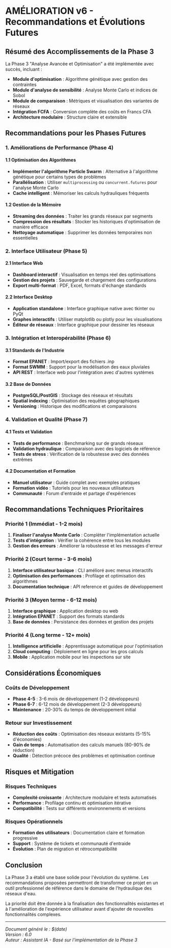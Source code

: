 # AMÉLIORATION v6 - Recommandations et Évolutions Futures

## Résumé des Accomplissements de la Phase 3

La Phase 3 "Analyse Avancée et Optimisation" a été implémentée avec succès, incluant :

- **Module d'optimisation** : Algorithme génétique avec gestion des contraintes
- **Module d'analyse de sensibilité** : Analyse Monte Carlo et indices de Sobol
- **Module de comparaison** : Métriques et visualisation des variantes de réseaux
- **Intégration FCFA** : Conversion complète des coûts en Francs CFA
- **Architecture modulaire** : Structure claire et extensible

## Recommandations pour les Phases Futures

### 1. Améliorations de Performance (Phase 4)

#### 1.1 Optimisation des Algorithmes
- **Implémenter l'algorithme Particle Swarm** : Alternative à l'algorithme génétique pour certains types de problèmes
- **Parallélisation** : Utiliser `multiprocessing` ou `concurrent.futures` pour l'analyse Monte Carlo
- **Cache intelligent** : Mémoriser les calculs hydrauliques fréquents

#### 1.2 Gestion de la Mémoire
- **Streaming des données** : Traiter les grands réseaux par segments
- **Compression des résultats** : Stocker les historiques d'optimisation de manière efficace
- **Nettoyage automatique** : Supprimer les données temporaires non essentielles

### 2. Interface Utilisateur (Phase 5)

#### 2.1 Interface Web
- **Dashboard interactif** : Visualisation en temps réel des optimisations
- **Gestion des projets** : Sauvegarde et chargement des configurations
- **Export multi-format** : PDF, Excel, formats d'échange standards

#### 2.2 Interface Desktop
- **Application standalone** : Interface graphique native avec tkinter ou PyQt
- **Graphes interactifs** : Utiliser matplotlib ou plotly pour les visualisations
- **Éditeur de réseaux** : Interface graphique pour dessiner les réseaux

### 3. Intégration et Interopérabilité (Phase 6)

#### 3.1 Standards de l'Industrie
- **Format EPANET** : Import/export des fichiers .inp
- **Format SWMM** : Support pour la modélisation des eaux pluviales
- **API REST** : Interface web pour l'intégration avec d'autres systèmes

#### 3.2 Base de Données
- **PostgreSQL/PostGIS** : Stockage des réseaux et résultats
- **Spatial indexing** : Optimisation des requêtes géographiques
- **Versioning** : Historique des modifications et comparaisons

### 4. Validation et Qualité (Phase 7)

#### 4.1 Tests et Validation
- **Tests de performance** : Benchmarking sur de grands réseaux
- **Validation hydraulique** : Comparaison avec des logiciels de référence
- **Tests de stress** : Vérification de la robustesse avec des données extrêmes

#### 4.2 Documentation et Formation
- **Manuel utilisateur** : Guide complet avec exemples pratiques
- **Formation vidéo** : Tutoriels pour les nouveaux utilisateurs
- **Communauté** : Forum d'entraide et partage d'expériences

## Recommandations Techniques Prioritaires

### Priorité 1 (Immédiat - 1-2 mois)
1. **Finaliser l'analyse Monte Carlo** : Compléter l'implémentation actuelle
2. **Tests d'intégration** : Vérifier la cohérence entre tous les modules
3. **Gestion des erreurs** : Améliorer la robustesse et les messages d'erreur

### Priorité 2 (Court terme - 3-6 mois)
1. **Interface utilisateur basique** : CLI amélioré avec menus interactifs
2. **Optimisation des performances** : Profilage et optimisation des algorithmes
3. **Documentation technique** : API reference et guides de développement

### Priorité 3 (Moyen terme - 6-12 mois)
1. **Interface graphique** : Application desktop ou web
2. **Intégration EPANET** : Support des formats standards
3. **Base de données** : Persistance des données et gestion des projets

### Priorité 4 (Long terme - 12+ mois)
1. **Intelligence artificielle** : Apprentissage automatique pour l'optimisation
2. **Cloud computing** : Déploiement en ligne pour les gros calculs
3. **Mobile** : Application mobile pour les inspections sur site

## Considérations Économiques

### Coûts de Développement
- **Phase 4-5** : 3-6 mois de développement (1-2 développeurs)
- **Phase 6-7** : 6-12 mois de développement (2-3 développeurs)
- **Maintenance** : 20-30% du temps de développement initial

### Retour sur Investissement
- **Réduction des coûts** : Optimisation des réseaux existants (5-15% d'économies)
- **Gain de temps** : Automatisation des calculs manuels (80-90% de réduction)
- **Qualité** : Détection précoce des problèmes et optimisation continue

## Risques et Mitigation

### Risques Techniques
- **Complexité croissante** : Architecture modulaire et tests automatisés
- **Performance** : Profilage continu et optimisation itérative
- **Compatibilité** : Tests sur différents environnements et versions

### Risques Opérationnels
- **Formation des utilisateurs** : Documentation claire et formation progressive
- **Support** : Système de tickets et communauté d'entraide
- **Évolution** : Plan de migration et rétrocompatibilité

## Conclusion

La Phase 3 a établi une base solide pour l'évolution du système. Les recommandations proposées permettront de transformer ce projet en un outil professionnel de référence dans le domaine de l'hydraulique des réseaux d'eau.

La priorité doit être donnée à la finalisation des fonctionnalités existantes et à l'amélioration de l'expérience utilisateur avant d'ajouter de nouvelles fonctionnalités complexes.

---

*Document généré le : $(date)*  
*Version : 6.0*  
*Auteur : Assistant IA - Basé sur l'implémentation de la Phase 3*
